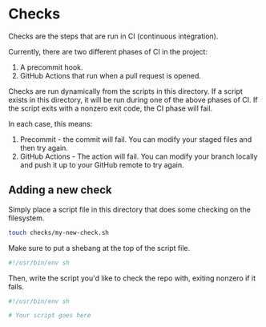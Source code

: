 # Checks

Checks are the steps that are run in CI (continuous integration).

Currently, there are two different phases of CI in the project:

1. A precommit hook.
2. GitHub Actions that run when a pull request is opened.

Checks are run dynamically from the scripts in this directory. If a script exists in this directory, it will be run
during one of the above phases of CI. If the script exits with a nonzero exit code, the CI phase will fail.

In each case, this means:

1. Precommit - the commit will fail. You can modify your staged files and then try again.
2. GitHub Actions - The action will fail. You can modify your branch locally and push it up to your GitHub remote to try again.

## Adding a new check

Simply place a script file in this directory that does some checking on the filesystem.

```sh
touch checks/my-new-check.sh
```

Make sure to put a shebang at the top of the script file.

```sh my-new-check.sh
#!/usr/bin/env sh
```

Then, write the script you'd like to check the repo with, exiting nonzero if it fails.

```sh my-new-check.sh
#!/usr/bin/env sh

# Your script goes here
```
